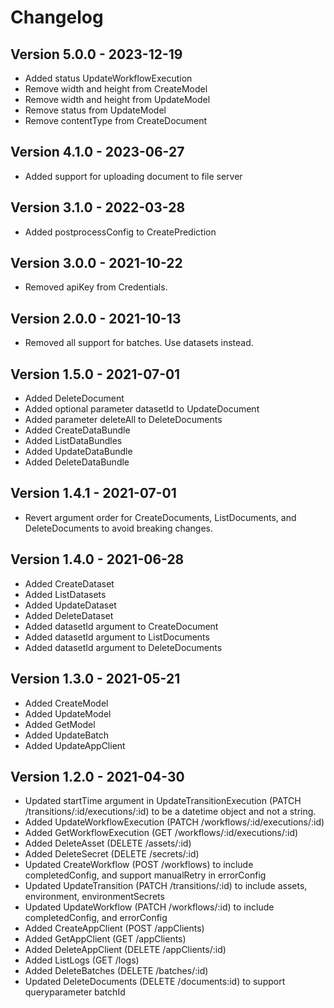 # Changelog 

## Version 5.0.0 - 2023-12-19

- Added status UpdateWorkflowExecution
- Remove width and height from CreateModel
- Remove width and height from UpdateModel
- Remove status from UpdateModel
- Remove contentType from CreateDocument

## Version 4.1.0 - 2023-06-27

- Added support for uploading document to file server

## Version 3.1.0 - 2022-03-28

- Added postprocessConfig to CreatePrediction

## Version 3.0.0 - 2021-10-22

- Removed apiKey from Credentials. 

## Version 2.0.0 - 2021-10-13

- Removed all support for batches. Use datasets instead.

## Version 1.5.0 - 2021-07-01

- Added DeleteDocument
- Added optional parameter datasetId to UpdateDocument
- Added parameter deleteAll to DeleteDocuments
- Added CreateDataBundle
- Added ListDataBundles 
- Added UpdateDataBundle
- Added DeleteDataBundle

## Version 1.4.1 - 2021-07-01

- Revert argument order for CreateDocuments, ListDocuments, and DeleteDocuments to avoid breaking changes.

## Version 1.4.0 - 2021-06-28

- Added CreateDataset
- Added ListDatasets
- Added UpdateDataset
- Added DeleteDataset
- Added datasetId argument to CreateDocument
- Added datasetId argument to ListDocuments
- Added datasetId argument to DeleteDocuments

## Version 1.3.0 - 2021-05-21

- Added CreateModel
- Added UpdateModel
- Added GetModel
- Added UpdateBatch
- Added UpdateAppClient

## Version 1.2.0 - 2021-04-30

- Updated startTime argument in UpdateTransitionExecution (PATCH /transitions/:id/executions/:id) to be a datetime object and not a string.
- Added UpdateWorkflowExecution (PATCH /workflows/:id/executions/:id)
- Added GetWorkflowExecution (GET /workflows/:id/executions/:id)
- Added DeleteAsset (DELETE /assets/:id)
- Added DeleteSecret (DELETE /secrets/:id)
- Updated CreateWorkflow (POST /workflows) to include completedConfig, and support manualRetry in errorConfig
- Updated UpdateTransition (PATCH /transitions/:id) to include assets, environment, environmentSecrets
- Updated UpdateWorkflow (PATCH /workflows/:id) to include completedConfig, and errorConfig
- Added CreateAppClient (POST /appClients)
- Added GetAppClient (GET /appClients)
- Added DeleteAppClient (DELETE /appClients/:id)
- Added ListLogs (GET /logs)
- Added DeleteBatches (DELETE /batches/:id)
- Updated DeleteDocuments (DELETE /documents:id) to support queryparameter batchId

